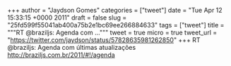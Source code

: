 
+++
author = "Jaydson Gomes"
categories = ["tweet"]
date = "Tue Apr 12 15:33:15 +0000 2011"
draft = false
slug = "25fd599f55041ab400a75b2e1bc69ee266884633"
tags = ["tweet"]
title = """RT @braziljs: Agenda com ..."""
tweet = true
micro = true
tweet_url = "https://twitter.com/jaydson/status/57828635981262850"
+++
RT @braziljs: Agenda com últimas atualizações http://braziljs.com.br/2011/#!/agenda

